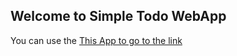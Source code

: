 ## Welcome to Simple Todo WebApp

You can use the [This App to go to the link](https://crockma.github.io/todoapp.github.io/)
